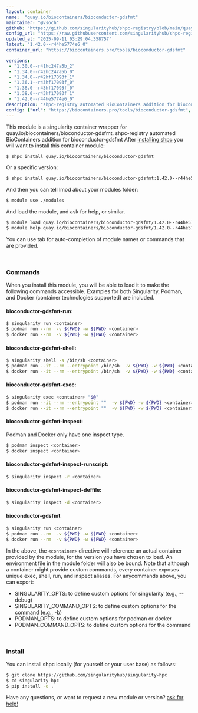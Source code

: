 ```yaml
---
layout: container
name:  "quay.io/biocontainers/bioconductor-gdsfmt"
maintainer: "@vsoch"
github: "https://github.com/singularityhub/shpc-registry/blob/main/quay.io/biocontainers/bioconductor-gdsfmt/container.yaml"
config_url: "https://raw.githubusercontent.com/singularityhub/shpc-registry/main/quay.io/biocontainers/bioconductor-gdsfmt/container.yaml"
updated_at: "2025-09-11 03:29:04.358757"
latest: "1.42.0--r44he5774e6_0"
container_url: "https://biocontainers.pro/tools/bioconductor-gdsfmt"

versions:
 - "1.30.0--r41hc247a5b_2"
 - "1.34.0--r42hc247a5b_0"
 - "1.34.0--r42hf17093f_1"
 - "1.36.1--r43hf17093f_0"
 - "1.38.0--r43hf17093f_0"
 - "1.38.0--r43hf17093f_1"
 - "1.42.0--r44he5774e6_0"
description: "shpc-registry automated BioContainers addition for bioconductor-gdsfmt"
config: {"url": "https://biocontainers.pro/tools/bioconductor-gdsfmt", "maintainer": "@vsoch", "description": "shpc-registry automated BioContainers addition for bioconductor-gdsfmt", "latest": {"1.42.0--r44he5774e6_0": "sha256:6d454e4f6f09c3784cc30318e500c42bffd9ffd6bcd0e49062f9c4a30127fda0"}, "tags": {"1.30.0--r41hc247a5b_2": "sha256:0c7c2360e51f3db0eac67d90fb795ae238c2a4c81eec1d1dccfbc60d70c8b034", "1.34.0--r42hc247a5b_0": "sha256:42931e2d846efb38e2381feb63236b3a1701be49460c4521b2a7f75df35a33eb", "1.34.0--r42hf17093f_1": "sha256:03f466ca5f8fc00f4688982d3e59115e9743ff440510e03b96e7f2900c2dc00a", "1.36.1--r43hf17093f_0": "sha256:5d26d1863544e5b91a3b908bed3216ae6561d588cab4b82d757ea04b1f7414dd", "1.38.0--r43hf17093f_0": "sha256:20092e95f7da8f361b9dcf0fa0fe4f446fe267e4b2ae6891d57e3427f982510d", "1.38.0--r43hf17093f_1": "sha256:661f71b394acf2b4f6e868a037fd896cf187fc04bcb46659832c911a3fe61df3", "1.42.0--r44he5774e6_0": "sha256:6d454e4f6f09c3784cc30318e500c42bffd9ffd6bcd0e49062f9c4a30127fda0"}, "docker": "quay.io/biocontainers/bioconductor-gdsfmt"}
---
```


This module is a singularity container wrapper for quay.io/biocontainers/bioconductor-gdsfmt.
shpc-registry automated BioContainers addition for bioconductor-gdsfmt
After [installing shpc](#install) you will want to install this container module:


```bash
$ shpc install quay.io/biocontainers/bioconductor-gdsfmt
```

Or a specific version:

```bash
$ shpc install quay.io/biocontainers/bioconductor-gdsfmt:1.42.0--r44he5774e6_0
```

And then you can tell lmod about your modules folder:

```bash
$ module use ./modules
```

And load the module, and ask for help, or similar.

```bash
$ module load quay.io/biocontainers/bioconductor-gdsfmt/1.42.0--r44he5774e6_0
$ module help quay.io/biocontainers/bioconductor-gdsfmt/1.42.0--r44he5774e6_0
```

You can use tab for auto-completion of module names or commands that are provided.

<br>

### Commands

When you install this module, you will be able to load it to make the following commands accessible.
Examples for both Singularity, Podman, and Docker (container technologies supported) are included.

#### bioconductor-gdsfmt-run:

```bash
$ singularity run <container>
$ podman run --rm  -v ${PWD} -w ${PWD} <container>
$ docker run --rm  -v ${PWD} -w ${PWD} <container>
```

#### bioconductor-gdsfmt-shell:

```bash
$ singularity shell -s /bin/sh <container>
$ podman run --it --rm --entrypoint /bin/sh  -v ${PWD} -w ${PWD} <container>
$ docker run --it --rm --entrypoint /bin/sh  -v ${PWD} -w ${PWD} <container>
```

#### bioconductor-gdsfmt-exec:

```bash
$ singularity exec <container> "$@"
$ podman run --it --rm --entrypoint ""  -v ${PWD} -w ${PWD} <container> "$@"
$ docker run --it --rm --entrypoint ""  -v ${PWD} -w ${PWD} <container> "$@"
```

#### bioconductor-gdsfmt-inspect:

Podman and Docker only have one inspect type.

```bash
$ podman inspect <container>
$ docker inspect <container>
```

#### bioconductor-gdsfmt-inspect-runscript:

```bash
$ singularity inspect -r <container>
```

#### bioconductor-gdsfmt-inspect-deffile:

```bash
$ singularity inspect -d <container>
```



#### bioconductor-gdsfmt

```bash
$ singularity run <container>
$ podman run --rm  -v ${PWD} -w ${PWD} <container>
$ docker run --rm  -v ${PWD} -w ${PWD} <container>
```


In the above, the `<container>` directive will reference an actual container provided
by the module, for the version you have chosen to load. An environment file in the
module folder will also be bound. Note that although a container
might provide custom commands, every container exposes unique exec, shell, run, and
inspect aliases. For anycommands above, you can export:

 - SINGULARITY_OPTS: to define custom options for singularity (e.g., --debug)
 - SINGULARITY_COMMAND_OPTS: to define custom options for the command (e.g., -b)
 - PODMAN_OPTS: to define custom options for podman or docker
 - PODMAN_COMMAND_OPTS: to define custom options for the command

<br>

### Install

You can install shpc locally (for yourself or your user base) as follows:

```bash
$ git clone https://github.com/singularityhub/singularity-hpc
$ cd singularity-hpc
$ pip install -e .
```

Have any questions, or want to request a new module or version? [ask for help!](https://github.com/singularityhub/singularity-hpc/issues)